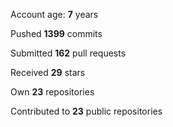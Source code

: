 Account age: **7** years

Pushed **1399** commits

Submitted **162** pull requests

Received **29** stars

Own **23** repositories

Contributed to **23** public repositories
